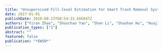 ```yaml
---
title: "Unsupervised Fill-level Estimation for Smart Trash Removal Systems."
date: 2017-01-01
publishDate: 2020-08-13T08:54:33.666847Z
authors: ["Yiran Zhao", "Shuochao Yao", "Shen Li", "Shaohan Hu", "Huajie Shao", "Tarek F Abdelzaher"]
publication_types: ["1"]
abstract: ""
featured: false
publication: "*EWSN*"
---
```


